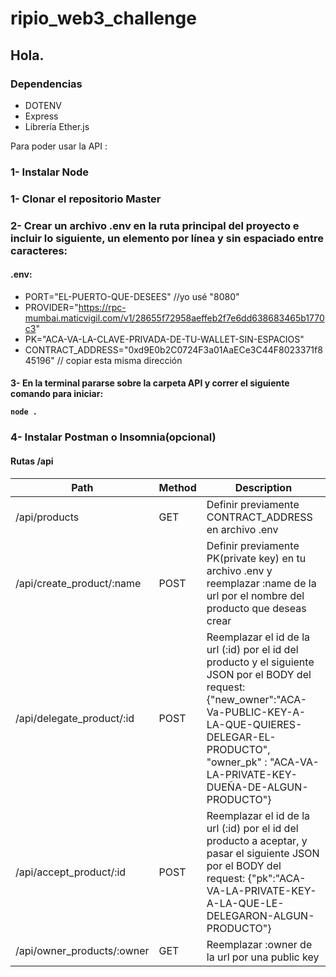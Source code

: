 # ripio_web3_challenge

## Hola. 
### Dependencias 
- DOTENV
- Express
- Librería Ether.js

Para poder usar la API :
### 1- Instalar Node</h4>
### 1- Clonar el repositorio Master</h4>
### 2- Crear un archivo .env en la ruta principal del proyecto e incluir lo siguiente, un elemento por línea y sin espaciado entre caracteres:
#### .env:
- PORT="EL-PUERTO-QUE-DESEES" //yo usé "8080"
- PROVIDER="https://rpc-mumbai.maticvigil.com/v1/28655f72958aeffeb2f7e6dd638683465b1770c3"
- PK="ACA-VA-LA-CLAVE-PRIVADA-DE-TU-WALLET-SIN-ESPACIOS"
- CONTRACT_ADDRESS="0xd9E0b2C0724F3a01AaECe3C44F8023371f845196" // copiar esta misma dirección

<h4>3- En la terminal pararse sobre la carpeta API y correr el siguiente comando para iniciar:

  
  `node .`

  
### 4- Instalar Postman o Insomnia(opcional)

#### Rutas /api
| Path | Method | Description |
| --- | --- | --- |
| /api/products | GET | Definir previamente CONTRACT_ADDRESS en archivo .env |
| /api/create_product/:name | POST | Definir previamente PK(private key) en tu archivo .env y reemplazar :name de la url por el nombre del producto que deseas crear |
| /api/delegate_product/:id | POST | Reemplazar el id de la url (:id) por el id del producto y el siguiente JSON por el BODY del request: {"new_owner":"ACA-Va-PUBLIC-KEY-A-LA-QUE-QUIERES-DELEGAR-EL-PRODUCTO", "owner_pk" : "ACA-VA-LA-PRIVATE-KEY-DUEÑA-DE-ALGUN-PRODUCTO"} |
| /api/accept_product/:id | POST | Reemplazar el id de la url (:id) por el id del producto a aceptar, y pasar el siguiente JSON por el BODY del request: {"pk":"ACA-VA-LA-PRIVATE-KEY-A-LA-QUE-LE-DELEGARON-ALGUN-PRODUCTO"} |
| /api/owner_products/:owner | GET | Reemplazar :owner de la url por una public key |

